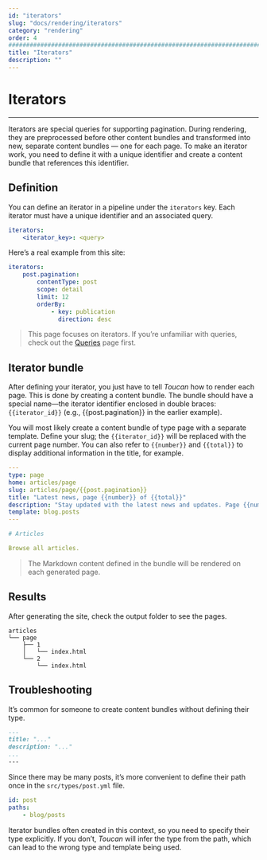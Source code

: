 ```yaml
---
id: "iterators"
slug: "docs/rendering/iterators"
category: "rendering"
order: 4
################################################################################
title: "Iterators"
description: ""
---
```


# Iterators
---

Iterators are special queries for supporting pagination. During rendering, they are preprocessed before other content bundles and transformed into new, separate content bundles — one for each page. To make an iterator work, you need to define it with a unique identifier and create a content bundle that references this identifier.

## Definition

You can define an iterator in a pipeline under the `iterators` key. Each iterator must have a unique identifier and an associated query.

```yml
iterators:
    <iterator_key>: <query>
```

Here’s a real example from this site:

```yml
iterators:
    post.pagination:
        contentType: post
        scope: detail
        limit: 12
        orderBy:
            - key: publication
              direction: desc
```

> This page focuses on iterators. If you’re unfamiliar with queries, check out the [Queries](/docs/rendering/queries/) page first.

## Iterator bundle

After defining your iterator, you just have to tell *Toucan* how to render each page. This is done by creating a content bundle. The bundle should have a special name—the iterator identifier enclosed in double braces: `{{iterator_id}}` (e.g., {{post.pagination}} in the earlier example).

You will most likely create a content bundle of type page with a separate template. Define your slug; the `{{iterator_id}}` will be replaced with the current page number. You can also refer to `{{number}}` and `{{total}}` to display additional information in the title, for example.

```yml
---
type: page
home: articles/page
slug: articles/page/{{post.pagination}}
title: "Latest news, page {{number}} of {{total}}"
description: "Stay updated with the latest news and updates. Page {{number}} of {{total}}."
template: blog.posts
---

# Articles

Browse all articles.

```
> The Markdown content defined in the bundle will be rendered on each generated page.

## Results

After generating the site, check the output folder to see the pages.

```text
articles
└── page
    ├── 1
    │   └── index.html
    └── 2
        └── index.html
```

## Troubleshooting

It’s common for someone to create content bundles without defining their type.

```md
---
title: "..."
description: "..."
...
---
```
Since there may be many posts, it’s more convenient to define their path once in the `src/types/post.yml` file.

```yaml
id: post
paths:
    - blog/posts
```

Iterator bundles often created in this context, so you need to specify their type explicitly. If you don’t, *Toucan* will infer the type from the path, which can lead to the wrong type and template being used.
